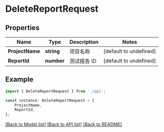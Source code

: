 # DeleteReportRequest


## Properties

Name | Type | Description | Notes
------------ | ------------- | ------------- | -------------
**ProjectName** | **string** | 项目名称 | [default to undefined]
**ReportId** | **number** | 测试报告 ID | [default to undefined]

## Example

```typescript
import { DeleteReportRequest } from './api';

const instance: DeleteReportRequest = {
    ProjectName,
    ReportId,
};
```

[[Back to Model list]](../README.md#documentation-for-models) [[Back to API list]](../README.md#documentation-for-api-endpoints) [[Back to README]](../README.md)
